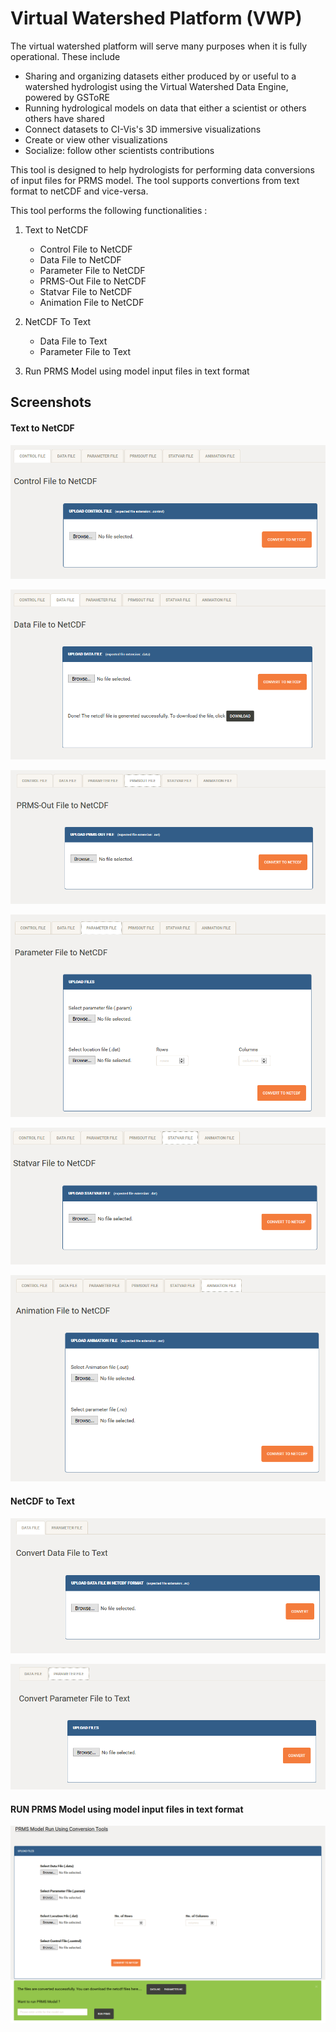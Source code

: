 # Virtual Watershed Platform (VWP)

The virtual watershed platform will serve many purposes when it is fully
operational. These include 

- Sharing and organizing datasets either produced by or useful to a watershed
  hydrologist using the Virtual Watershed Data Engine, powered by GSToRE
- Running hydrological models on data that either a scientist or others others have shared
- Connect datasets to CI-Vis's 3D immersive visualizations
- Create or view other visualizations
- Socialize: follow other scientists contributions

This tool is designed to help hydrologists for performing data conversions of input files for PRMS model.
The tool supports convertions from text format to netCDF and vice-versa.

This tool performs the following functionalities :
1) Text to NetCDF
   * Control File to NetCDF
   * Data File to NetCDF
   * Parameter File to NetCDF
   * PRMS-Out File to NetCDF
   * Statvar File to NetCDF
   * Animation File to NetCDF
   
2) NetCDF To Text
   * Data File to Text 
   * Parameter File to Text

3) Run PRMS Model using model input files in text format

## Screenshots ##

####  Text to NetCDF    ####
![Alt text](app/static/cn.png?raw=true "Title")

![Alt text](app/static/dn.png?raw=true "Title")

![Alt text](app/static/pn.png?raw=true "Title")

![Alt text](app/static/parn.png?raw=true "Title")

![Alt text](app/static/sn.png?raw=true "Title")

![Alt text](app/static/an.png?raw=true "Title")

####  NetCDF to Text    ####

![Alt text](app/static/dt.png?raw=true "Title")

![Alt text](app/static/pt.png?raw=true "Title")

####  RUN PRMS Model using model input files in text format    ####

![Alt text](app/static/prmscon.png?raw=true "Title")
